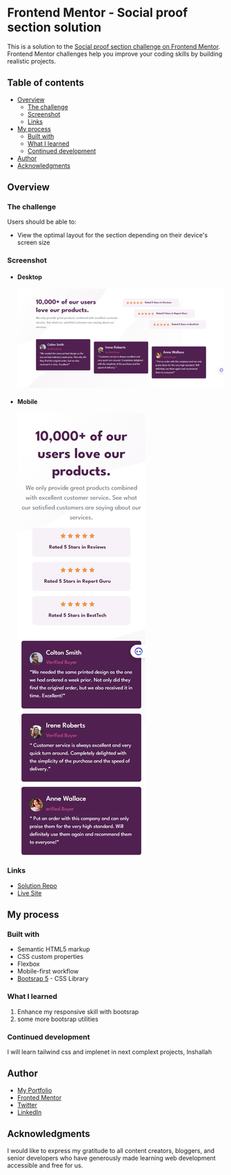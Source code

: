 # Frontend Mentor - Social proof section solution

This is a solution to the [Social proof section challenge on Frontend Mentor](https://www.frontendmentor.io/challenges/social-proof-section-6e0qTv_bA). Frontend Mentor challenges help you improve your coding skills by building realistic projects.

## Table of contents

- [Overview](#overview)
  - [The challenge](#the-challenge)
  - [Screenshot](#screenshot)
  - [Links](#links)
- [My process](#my-process)
  - [Built with](#built-with)
  - [What I learned](#what-i-learned)
  - [Continued development](#continued-development)
- [Author](#author)
- [Acknowledgments](#acknowledgments)

## Overview

### The challenge

Users should be able to:

- View the optimal layout for the section depending on their device's screen size

### Screenshot

- #### Desktop

  ![img](./images/desktop.png)
- #### Mobile

  ![img](./images/mobile.png)

### Links

- [Solution Repo](https://github.com/MahmoodHashem/Mentor-Challanges/tree/main/social-proof-section)
- [Live Site](https://mahmoodhashem.github.io/Mentor-Challanges/social-proof-section/index.html)

## My process

### Built with

- Semantic HTML5 markup
- CSS custom properties
- Flexbox
- Mobile-first workflow
- [Bootsrap 5](https://getbootstrap.com/) - CSS Library

### What I learned

1. Enhance my responsive skill with bootsrap
2. some more bootsrap utilities

### Continued development

I will learn tailwind css and implenet in next complext projects, Inshallah

## Author

- [My Portfolio](https://main--mahmood-hashemi.netlify.app/)
- [Fronted Mentor](https://www.frontendmentor.io/profile/MahmoodHasheme/yourusername)
- [Twitter](https://twitter.com/Mahmood18999963)
- [LinkedIn](https://www.linkedin.com/in/shah-mahmood-hashemi-55172a276/)

## Acknowledgments

I would like to express my gratitude to all content creators, bloggers, and senior developers who have generously made learning web development accessible and free for us.
